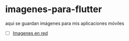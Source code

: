 # imagenes-para-flutter
aqui  se guardan imágenes para mis aplicaciones móviles
- [ ] [Imagenes en red](https://medium.com/@flutterman/flutter-mostrar-im%C3%A1genes-desde-internet-bd858403bae2)
